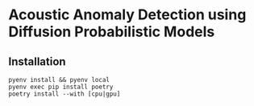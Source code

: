 # Acoustic Anomaly Detection using Diffusion Probabilistic Models

## Installation


```
pyenv install && pyenv local
pyenv exec pip install poetry
poetry install --with [cpu|gpu]
```
